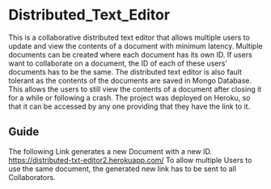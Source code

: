 # Distributed_Text_Editor #

This is a collaborative distributed text editor that allows multiple users to update and view the contents of a document with minimum latency. Multiple documents can be created where each document has its own ID. If users want to collaborate on a document, the ID of each of these users’ documents has to be the same. The distributed text editor is also fault tolerant as the contents of the documents are saved in Mongo Database. This allows the users to still view the contents of a document after closing it for a while or following a crash. The project was deployed on Heroku, so that it can be accessed by any one providing that they have the link to it. 

## Guide ##

The following Link generates a new Document with a new ID.   
https://distributed-txt-editor2.herokuapp.com/ 
To allow multiple Users to use the same document, the generated new link has to be sent to all Collaborators.  

